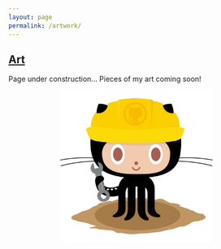 ```yaml
---
layout: page
permalink: /artwork/
---
```


<h2><u>Art</u></h2>

Page under construction... Pieces of my art coming soon!

<p align="center">
  <img src="/images/404.jpg" alt="Profile photo" width="300">
</p>
